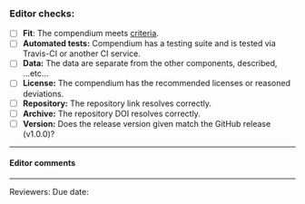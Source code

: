 ### Editor checks:

- [ ] **Fit**: The compendium meets [criteria](policies.md).
- [ ] **Automated tests:** Compendium has a testing suite and is tested via Travis-CI or another CI service.
- [ ] **Data:** The data are separate from the other components, described, ...etc...
- [ ] **License:** The compendium has the recommended licenses or reasoned deviations.
- [ ] **Repository:** The repository link resolves correctly.
- [ ] **Archive:** The repository DOI resolves correctly.
- [ ] **Version:** Does the release version given match the GitHub release (v1.0.0)?

---

#### Editor comments

---

Reviewers:
Due date:

